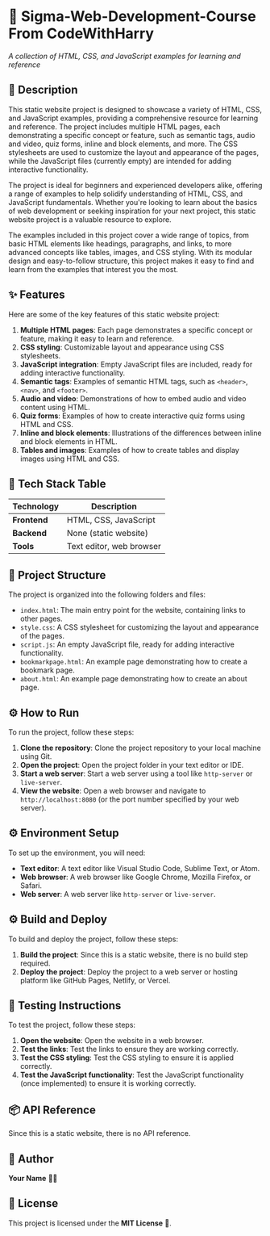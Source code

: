 
🚀 Sigma-Web-Development-Course
From CodeWithHarry
==========================
_A collection of HTML, CSS, and JavaScript examples for learning and reference_

📖 Description
---------------
This static website project is designed to showcase a variety of HTML, CSS, and JavaScript examples, providing a comprehensive resource for learning and reference. The project includes multiple HTML pages, each demonstrating a specific concept or feature, such as semantic tags, audio and video, quiz forms, inline and block elements, and more. The CSS stylesheets are used to customize the layout and appearance of the pages, while the JavaScript files (currently empty) are intended for adding interactive functionality.

The project is ideal for beginners and experienced developers alike, offering a range of examples to help solidify understanding of HTML, CSS, and JavaScript fundamentals. Whether you're looking to learn about the basics of web development or seeking inspiration for your next project, this static website project is a valuable resource to explore.

The examples included in this project cover a wide range of topics, from basic HTML elements like headings, paragraphs, and links, to more advanced concepts like tables, images, and CSS styling. With its modular design and easy-to-follow structure, this project makes it easy to find and learn from the examples that interest you the most.

✨ Features
-----------
Here are some of the key features of this static website project:

1. **Multiple HTML pages**: Each page demonstrates a specific concept or feature, making it easy to learn and reference.
2. **CSS styling**: Customizable layout and appearance using CSS stylesheets.
3. **JavaScript integration**: Empty JavaScript files are included, ready for adding interactive functionality.
4. **Semantic tags**: Examples of semantic HTML tags, such as `<header>`, `<nav>`, and `<footer>`.
5. **Audio and video**: Demonstrations of how to embed audio and video content using HTML.
6. **Quiz forms**: Examples of how to create interactive quiz forms using HTML and CSS.
7. **Inline and block elements**: Illustrations of the differences between inline and block elements in HTML.
8. **Tables and images**: Examples of how to create tables and display images using HTML and CSS.

🧰 Tech Stack Table
-------------------
| Technology | Description |
| --- | --- |
| **Frontend** | HTML, CSS, JavaScript |
| **Backend** | None (static website) |
| **Tools** | Text editor, web browser |

📁 Project Structure
---------------------
The project is organized into the following folders and files:

* `index.html`: The main entry point for the website, containing links to other pages.
* `style.css`: A CSS stylesheet for customizing the layout and appearance of the pages.
* `script.js`: An empty JavaScript file, ready for adding interactive functionality.
* `bookmarkpage.html`: An example page demonstrating how to create a bookmark page.
* `about.html`: An example page demonstrating how to create an about page.

⚙️ How to Run
----------------
To run the project, follow these steps:

1. **Clone the repository**: Clone the project repository to your local machine using Git.
2. **Open the project**: Open the project folder in your text editor or IDE.
3. **Start a web server**: Start a web server using a tool like `http-server` or `live-server`.
4. **View the website**: Open a web browser and navigate to `http://localhost:8080` (or the port number specified by your web server).

⚙️ Environment Setup
---------------------
To set up the environment, you will need:

* **Text editor**: A text editor like Visual Studio Code, Sublime Text, or Atom.
* **Web browser**: A web browser like Google Chrome, Mozilla Firefox, or Safari.
* **Web server**: A web server like `http-server` or `live-server`.

⚙️ Build and Deploy
---------------------
To build and deploy the project, follow these steps:

1. **Build the project**: Since this is a static website, there is no build step required.
2. **Deploy the project**: Deploy the project to a web server or hosting platform like GitHub Pages, Netlify, or Vercel.

🧪 Testing Instructions
----------------------
To test the project, follow these steps:

1. **Open the website**: Open the website in a web browser.
2. **Test the links**: Test the links to ensure they are working correctly.
3. **Test the CSS styling**: Test the CSS styling to ensure it is applied correctly.
4. **Test the JavaScript functionality**: Test the JavaScript functionality (once implemented) to ensure it is working correctly.


📦 API Reference
-----------------
Since this is a static website, there is no API reference.

👤 Author
----------
**Your Name** 🙋‍♂️

📝 License
----------
This project is licensed under the **MIT License** 📄.
